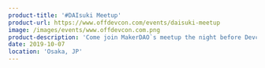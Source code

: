 ```yaml
---
product-title: '#DAIsuki Meetup'
product-url: https://www.offdevcon.com/events/daisuki-meetup
image: /images/events/www.offdevcon.com.png
product-description: 'Come join MakerDAO`s meetup the night before Devcon! We will take the first 20 minutes to share the latest update on the progress the community has made. The rest of the time will be for networking with other MakerDAO community members and leads. See you there!'  
date: 2019-10-07
location: 'Osaka, JP'
---
```

